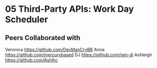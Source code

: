 # 05 Third-Party APIs: Work Day Scheduler

## Peers Collaborated with
Veronica https://github.com/DevManCryBB 
Anna https://github.com/mercurybased 
DJ https://github.com/iam-dj 
Ashleigh https://github.com/Ashlhc

